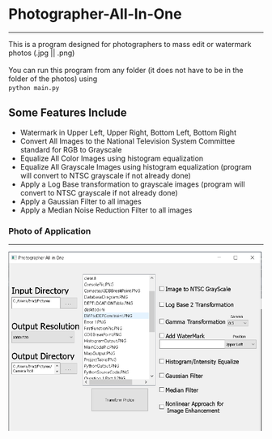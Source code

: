 # Photographer-All-In-One
---
This is a program designed for photographers to mass edit or watermark photos (.jpg || .png)<br><br>
You can run this program from any folder (it does not have to be in the folder of the photos) using <br>
``python main.py``
<br>
## Some Features Include
- Watermark in Upper Left, Upper Right, Bottom Left, Bottom Right
- Convert All Images to the National Television System Committee standard for RGB to Grayscale
- Equalize All Color Images using histogram equalization
- Equalize All Grayscale Images using histogram equalization (program will convert to NTSC grayscale if not already done)
- Apply a Log Base transformation to grayscale images (program will convert to NTSC grayscale if not already done)
- Apply a Gaussian Filter to all images
- Apply a Median Noise Reduction Filter to all images


### Photo of Application
---
<img src="GUIpic.png" width=500>
